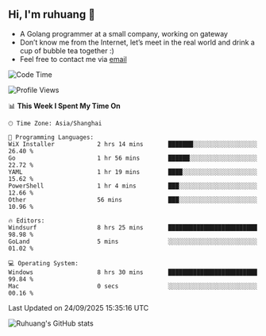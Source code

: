 ## Hi, I'm ruhuang 👋

- A Golang programmer at a small company, working on gateway
- Don’t know me from the Internet, let’s meet in the real world and drink a cup of bubble tea together :)
- Feel free to contact me via [email](mailto:ruhuang2001@gmail.com)
<!--START_SECTION:waka-->
![Code Time](http://img.shields.io/badge/Code%20Time-943%20hrs%2030%20mins-blue)

![Profile Views](http://img.shields.io/badge/Profile%20Views-0-blue)

📊 **This Week I Spent My Time On** 

```text
🕑︎ Time Zone: Asia/Shanghai

💬 Programming Languages: 
WiX Installer            2 hrs 14 mins       ███████░░░░░░░░░░░░░░░░░░   26.40 % 
Go                       1 hr 56 mins        ██████░░░░░░░░░░░░░░░░░░░   22.72 % 
YAML                     1 hr 19 mins        ████░░░░░░░░░░░░░░░░░░░░░   15.62 % 
PowerShell               1 hr 4 mins         ███░░░░░░░░░░░░░░░░░░░░░░   12.66 % 
Other                    56 mins             ███░░░░░░░░░░░░░░░░░░░░░░   10.96 % 

🔥 Editors: 
Windsurf                 8 hrs 25 mins       █████████████████████████   98.98 % 
GoLand                   5 mins              ░░░░░░░░░░░░░░░░░░░░░░░░░   01.02 % 

💻 Operating System: 
Windows                  8 hrs 30 mins       █████████████████████████   99.84 % 
Mac                      0 secs              ░░░░░░░░░░░░░░░░░░░░░░░░░   00.16 % 
```


 Last Updated on 24/09/2025 15:35:16 UTC
<!--END_SECTION:waka-->

![Ruhuang's GitHub stats](https://github-readme-stats.vercel.app/api?username=ruhuang2001&count_private=true&hide_title=true&show_icons=true&theme=vue)

